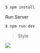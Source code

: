 ``` bash
$ npm install
```

Run Server
``` bash
$ npm run dev
```

>Style

![](http://i4.buimg.com/567571/5fe1ce61e760ce79.jpg)